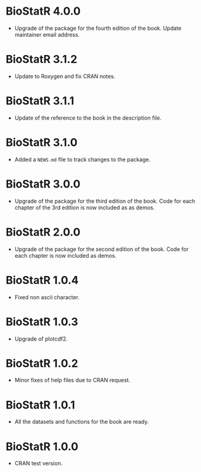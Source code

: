 # BioStatR 4.0.0

* Upgrade of the package for the fourth edition of the book. Update maintainer email address.

# BioStatR 3.1.2

* Update to Roxygen and fix CRAN notes.

# BioStatR 3.1.1

* Update of the reference to the book in the description file.

# BioStatR 3.1.0

* Added a `NEWS.md` file to track changes to the package.

# BioStatR 3.0.0

* Upgrade of the package for the third edition of the book. Code for each chapter of the 3rd edition is now included as as demos.

# BioStatR 2.0.0

* Upgrade of the package for the second edition of the book. Code for each chapter is now included as demos.

# BioStatR 1.0.4

* Fixed non ascii character.

# BioStatR 1.0.3

* Upgrade of plotcdf2.

# BioStatR 1.0.2

* Minor fixes of help files due to CRAN request.

# BioStatR 1.0.1

* All the datasets and functions for the book are ready.

# BioStatR 1.0.0

* CRAN test version.
